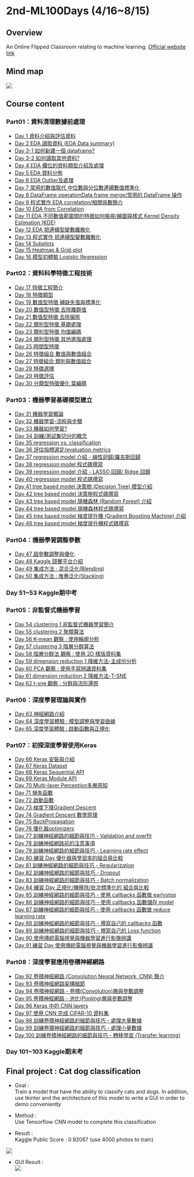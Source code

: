 # 2nd-ML100Days (4/16~8/15)
>
## Overview
An Online Flipped Classroom relating to machine learning. [Official website link](https://ai100-2.cupoy.com/)
>
## Mind map
![](https://github.com/tailer954/2nd-ML100Days/blob/master/%E6%A9%9F%E5%99%A8%E5%AD%B8%E7%BF%92%E9%A6%AC%E6%8B%89%E6%9D%BE.png)
>
## Course content
### Part01：資料清理數據前處理
- [Day 1 資料介紹與評估資料](https://github.com/tailer954/2nd-ML100Days/blob/master/homework/Day_001_HW.ipynb)
- [Day 2 EDA 讀取資料 (EDA Data summary)](https://github.com/tailer954/2nd-ML100Days/blob/master/homework/Day_002_HW.ipynb)
- [Day 3-1 如何新建一個 dataframe?](https://github.com/tailer954/2nd-ML100Days/blob/master/homework/Day_003-1_HW.ipynb)
- [Day 3-2 如何讀取其他資料?](https://github.com/tailer954/2nd-ML100Days/blob/master/homework/Day_003-2_HW.ipynb)
- [Day 4 EDA 欄位的資料類型介紹及處理](https://github.com/tailer954/2nd-ML100Days/blob/master/homework/Day_004_HW.ipynb)
- [Day 5 EDA 資料分佈](https://github.com/tailer954/2nd-ML100Days/blob/master/homework/Day_005_HW.ipynb)
- [Day 6 EDA Outlier及處理](https://github.com/tailer954/2nd-ML100Days/blob/master/homework/Day_006_HW.ipynb)
- [Day 7 常用的數值取代 中位數與分位數連續數值標準化](https://github.com/tailer954/2nd-ML100Days/blob/master/homework/Day_007_HW.ipynb)
- [Day 8 DataFrame operationData frame merge/常用的 DataFrame 操作](https://github.com/tailer954/2nd-ML100Days/blob/master/homework/Day_008_HW.ipynb)
- [Day 9 程式實作 EDA correlation/相關係數簡介](https://github.com/tailer954/2nd-ML100Days/blob/master/homework/Day_009_HW.ipynb)
- [Day 10 EDA from Correlation](https://github.com/tailer954/2nd-ML100Days/blob/master/homework/Day_010_HW.ipynb)
- [Day 11 EDA 不同數值範圍間的特徵如何檢視/繪圖與樣式 Kernel Density Estimation (KDE)](https://github.com/tailer954/2nd-ML100Days/blob/master/homework/Day_011_HW.ipynb)
- [Day 12 EDA 把連續型變數離散化](https://github.com/tailer954/2nd-ML100Days/blob/master/homework/Day_012_HW.ipynb)
- [Day 13 程式實作 把連續型變數離散化](https://github.com/tailer954/2nd-ML100Days/blob/master/homework/Day_013_HW.ipynb)
- [Day 14 Subplots](https://github.com/tailer954/2nd-ML100Days/blob/master/homework/Day_014_HW.ipynb)
- [Day 15 Heatmap & Grid-plot](https://github.com/tailer954/2nd-ML100Days/blob/master/homework/Day_015_HW.ipynb)
- [Day 16 模型初體驗 Logistic Regression](https://github.com/tailer954/2nd-ML100Days/blob/master/homework/Day_016_HW.ipynb)
### Part02：資料科學特徵工程技術
- [Day 17 特徵工程簡介](https://github.com/tailer954/2nd-ML100Days/blob/master/homework/Day_017_HW.ipynb)
- [Day 18 特徵類型](https://github.com/tailer954/2nd-ML100Days/blob/master/homework/Day_018_HW.ipynb)
- [Day 19 數值型特徵 補缺失值與標準化](https://github.com/tailer954/2nd-ML100Days/blob/master/homework/Day_019_HW.ipynb)
- [Day 20 數值型特徵 去除離群值](https://github.com/tailer954/2nd-ML100Days/blob/master/homework/Day_020_HW.ipynb)
- [Day 21 數值型特徵 去除偏態](https://github.com/tailer954/2nd-ML100Days/blob/master/homework/Day_021_HW.ipynb)
- [Day 22 類別型特徵 基礎處理](https://github.com/tailer954/2nd-ML100Days/blob/master/homework/Day_022_HW.ipynb)
- [Day 23 類別型特徵 均值編碼](https://github.com/tailer954/2nd-ML100Days/blob/master/homework/Day_023_HW.ipynb)
- [Day 24 類別型特徵 其他進階處理](https://github.com/tailer954/2nd-ML100Days/blob/master/homework/Day_024_HW.ipynb)
- [Day 25 時間型特徵](https://github.com/tailer954/2nd-ML100Days/blob/master/homework/Day_025_HW.ipynb)
- [Day 26 特徵組合 數值與數值組合](https://github.com/tailer954/2nd-ML100Days/blob/master/homework/Day_026_HW.ipynb)
- [Day 27 特徵組合 類別與數值組合](https://github.com/tailer954/2nd-ML100Days/blob/master/homework/Day_027_HW.ipynb)
- [Day 28 特徵選擇](https://github.com/tailer954/2nd-ML100Days/blob/master/homework/Day_028_HW.ipynb)
- [Day 29 特徵評估](https://github.com/tailer954/2nd-ML100Days/blob/master/homework/Day_029_HW.ipynb)
- [Day 30 分類型特徵優化 葉編碼](https://github.com/tailer954/2nd-ML100Days/blob/master/homework/Day_030_HW.ipynb)
### Part03：機器學習基礎模型建立
- [Day 31 機器學習概論](https://github.com/tailer954/2nd-ML100Days/blob/master/homework/Day_031_HW.ipynb)
- [Day 32 機器學習-流程與步驟](https://github.com/tailer954/2nd-ML100Days/blob/master/homework/Day_032_HW.ipynb)
- [Day 33 機器如何學習?](https://github.com/tailer954/2nd-ML100Days/blob/master/homework/Day_033_HW.ipynb)
- [Day 34 訓練/測試集切分的概念](https://github.com/tailer954/2nd-ML100Days/blob/master/homework/Day_034_HW.ipynb)
- [Day 35 regression vs. classification](https://github.com/tailer954/2nd-ML100Days/blob/master/homework/Day_035_HW.ipynb)
- [Day 36 評估指標選定/evaluation metrics](https://github.com/tailer954/2nd-ML100Days/blob/master/homework/Day_036_HW.ipynb)
- [Day 37 regression model 介紹 - 線性迴歸/羅吉斯回歸](https://github.com/tailer954/2nd-ML100Days/blob/master/homework/Day_037_HW.ipynb)
- [Day 38 regression model 程式碼撰寫](https://github.com/tailer954/2nd-ML100Days/blob/master/homework/Day_038_HW.ipynb)
- [Day 39 regression model 介紹 - LASSO 回歸/ Ridge 回歸](https://github.com/tailer954/2nd-ML100Days/blob/master/homework/Day_039_HW.ipynb)
- [Day 40 regression model 程式碼撰寫](https://github.com/tailer954/2nd-ML100Days/blob/master/homework/Day_040_HW.ipynb)
- [Day 41 tree based model 決策樹 (Decision Tree) 模型介紹](https://github.com/tailer954/2nd-ML100Days/blob/master/homework/Day_041_HW.ipynb)
- [Day 42 tree based model 決策樹程式碼撰寫](https://github.com/tailer954/2nd-ML100Days/blob/master/homework/Day_042_HW.ipynb)
- [Day 43 tree based model 隨機森林 (Random Forest) 介紹](https://github.com/tailer954/2nd-ML100Days/blob/master/homework/Day_043_HW.ipynb)
- [Day 44 tree based model 隨機森林程式碼撰寫](https://github.com/tailer954/2nd-ML100Days/blob/master/homework/Day_044_HW.ipynb)
- [Day 45 tree based model 梯度提升機 (Gradient Boosting Machine) 介紹](https://github.com/tailer954/2nd-ML100Days/blob/master/homework/Day_045_HW.ipynb)
- [Day 46 tree based model 梯度提升機程式碼撰寫](https://github.com/tailer954/2nd-ML100Days/blob/master/homework/Day_046_HW.ipynb)
### Part04：機器學習調整參數
- [Day 47 超參數調整與優化](https://github.com/tailer954/2nd-ML100Days/blob/master/homework/Day_047_HW.ipynb)
- [Day 48 Kaggle 競賽平台介紹](https://github.com/tailer954/2nd-ML100Days/blob/master/homework/Day_048_HW.ipynb)
- [Day 49 集成方法 : 混合泛化(Blending)](https://github.com/tailer954/2nd-ML100Days/blob/master/homework/Day_049_HW.ipynb)
- [Day 50 集成方法 : 堆疊泛化(Stacking)](https://github.com/tailer954/2nd-ML100Days/blob/master/homework/Day_050_HW.ipynb)
>
### Day 51~53 Kaggle期中考
>
### Part05：非監督式機器學習
- [Day 54 clustering 1 非監督式機器學習簡介](https://github.com/tailer954/2nd-ML100Days/blob/master/homework/Day_054_HW.ipynb)
- [Day 55 clustering 2 聚類算法](https://github.com/tailer954/2nd-ML100Days/blob/master/homework/Day_055_HW.ipynb)
- [Day 56 K-mean 觀察 : 使用輪廓分析](https://github.com/tailer954/2nd-ML100Days/blob/master/homework/Day_056_HW.ipynb)
- [Day 57 clustering 3 階層分群算法](https://github.com/tailer954/2nd-ML100Days/blob/master/homework/Day_057_HW.ipynb)
- [Day 58 階層分群法 觀察 : 使用 2D 樣版資料集](https://github.com/tailer954/2nd-ML100Days/blob/master/homework/Day_058_HW.ipynb)
- [Day 59 dimension reduction 1 降維方法-主成份分析](https://github.com/tailer954/2nd-ML100Days/blob/master/homework/Day_059_HW.ipynb)
- [Day 60 PCA 觀察 : 使用手寫辨識資料集](https://github.com/tailer954/2nd-ML100Days/blob/master/homework/Day_060_HW.ipynb)
- [Day 61 dimension reduction 2 降維方法-T-SNE](https://github.com/tailer954/2nd-ML100Days/blob/master/homework/Day_061_HW.ipynb)
- [Day 62 t-sne 觀察 : 分群與流形還原](https://github.com/tailer954/2nd-ML100Days/blob/master/homework/Day_062_HW.ipynb)
### Part06：深度學習理論與實作
- [Day 63 神經網路介紹](https://github.com/tailer954/2nd-ML100Days/blob/master/homework/Day_063_HW.ipynb)
- [Day 64 深度學習體驗 : 模型調整與學習曲線](https://github.com/tailer954/2nd-ML100Days/blob/master/homework/Day_064_HW.ipynb)
- [Day 65 深度學習體驗 : 啟動函數與正規化](https://github.com/tailer954/2nd-ML100Days/blob/master/homework/Day_065_HW.ipynb)
### Part07：初探深度學習使用Keras
- [Day 66 Keras 安裝與介紹](https://github.com/tailer954/2nd-ML100Days/blob/master/homework/Day_066_HW.ipynb)
- [Day 67 Keras Dataset](https://github.com/tailer954/2nd-ML100Days/blob/master/homework/Day_067_HW.ipynb)
- [Day 68 Keras Sequential API](https://github.com/tailer954/2nd-ML100Days/blob/master/homework/Day_068_HW.ipynb)
- [Day 69 Keras Module API](https://github.com/tailer954/2nd-ML100Days/blob/master/homework/Day_069_HW.ipynb)
- [Day 70 Multi-layer Perception多層感知](https://github.com/tailer954/2nd-ML100Days/blob/master/homework/Day_070_HW.ipynb)
- [Day 71 損失函數](https://github.com/tailer954/2nd-ML100Days/blob/master/homework/Day_071_HW.ipynb)
- [Day 72 啟動函數](https://github.com/tailer954/2nd-ML100Days/blob/master/homework/Day_072_HW.ipynb)
- [Day 73 梯度下降Gradient Descent](https://github.com/tailer954/2nd-ML100Days/blob/master/homework/Day_073_HW.ipynb)
- [Day 74 Gradient Descent 數學原理](https://github.com/tailer954/2nd-ML100Days/blob/master/homework/Day_074_HW.ipynb)
- [Day 75 BackPropagation](https://github.com/tailer954/2nd-ML100Days/blob/master/homework/Day_075_HW.ipynb)
- [Day 76 優化器optimizers](https://github.com/tailer954/2nd-ML100Days/blob/master/homework/Day_076_HW.ipynb)
- [Day 77 訓練神經網路的細節與技巧 - Validation and overfit](https://github.com/tailer954/2nd-ML100Days/blob/master/homework/Day_077_HW.ipynb)
- [Day 78 訓練神經網路前的注意事項](https://github.com/tailer954/2nd-ML100Days/blob/master/homework/Day_078_HW.ipynb)
- [Day 79 訓練神經網路的細節與技巧 - Learning rate effect](https://github.com/tailer954/2nd-ML100Days/blob/master/homework/Day_079_HW.ipynb)
- [Day 80 練習 Day 優化器與學習率的組合與比較](https://github.com/tailer954/2nd-ML100Days/blob/master/homework/Day_080_HW.ipynb)
- [Day 81 訓練神經網路的細節與技巧 - Regularization](https://github.com/tailer954/2nd-ML100Days/blob/master/homework/Day_081_HW.ipynb)
- [Day 82 訓練神經網路的細節與技巧 - Dropout](https://github.com/tailer954/2nd-ML100Days/blob/master/homework/Day_082_HW.ipynb)
- [Day 83 訓練神經網路的細節與技巧 - Batch normalization](https://github.com/tailer954/2nd-ML100Days/blob/master/homework/Day_083_HW.ipynb)
- [Day 84 練習 Day 正規化/機移除/批次標準化的 組合與比較](https://github.com/tailer954/2nd-ML100Days/blob/master/homework/Day_084_HW.ipynb)
- [Day 85 訓練神經網路的細節與技巧 - 使用 callbacks 函數做 earlystop](https://github.com/tailer954/2nd-ML100Days/blob/master/homework/Day_085_HW.ipynb)
- [Day 86 訓練神經網路的細節與技巧 - 使用 callbacks 函數儲存 model](https://github.com/tailer954/2nd-ML100Days/blob/master/homework/Day_086_HW.ipynb)
- [Day 87 訓練神經網路的細節與技巧 - 使用 callbacks 函數做 reduce learning rate](https://github.com/tailer954/2nd-ML100Days/blob/master/homework/Day_087_HW.ipynb)
- [Day 88 訓練神經網路的細節與技巧 - 撰寫自己的 callbacks 函數](https://github.com/tailer954/2nd-ML100Days/blob/master/homework/Day_088_HW.ipynb)
- [Day 89 訓練神經網路的細節與技巧 - 撰寫自己的 Loss function](https://github.com/tailer954/2nd-ML100Days/blob/master/homework/Day_089_HW.ipynb)
- [Day 90 使用傳統電腦視覺與機器學習進行影像辨識](https://github.com/tailer954/2nd-ML100Days/blob/master/homework/Day_090_HW.ipynb)
- [Day 91 練習 Day 使用傳統電腦視覺與機器學習進行影像辨識](https://github.com/tailer954/2nd-ML100Days/blob/master/homework/Day_091_HW.ipynb)
### Part08：深度學習應用卷積神經網路
- [Day 92 卷積神經網路 (Convolution Neural Network, CNN) 簡介](https://github.com/tailer954/2nd-ML100Days/blob/master/homework/Day_092_HW.ipynb)
- [Day 93 卷積神經網路架構細節](https://github.com/tailer954/2nd-ML100Days/blob/master/homework/Day_093_HW.ipynb)
- [Day 94 卷積神經網路 - 卷積(Convolution)層與參數調整](https://github.com/tailer954/2nd-ML100Days/blob/master/homework/Day_094_HW.ipynb)
- [Day 95 卷積神經網路 - 池化(Pooling)層與參數調整](https://github.com/tailer954/2nd-ML100Days/blob/master/homework/Day_095_HW.ipynb)
- [Day 96 Keras 中的 CNN layers](https://github.com/tailer954/2nd-ML100Days/blob/master/homework/Day_096_HW.ipynb)
- [Day 97 使用 CNN 完成 CIFAR-10 資料集](https://github.com/tailer954/2nd-ML100Days/blob/master/homework/Day_097_HW.ipynb)
- [Day 98 訓練卷積神經網路的細節與技巧 - 處理大量數據](https://github.com/tailer954/2nd-ML100Days/blob/master/homework/Day_098_HW.ipynb)
- [Day 99 訓練卷積神經網路的細節與技巧 - 處理小量數據](https://github.com/tailer954/2nd-ML100Days/blob/master/homework/Day_099_HW.ipynb)
- [Day 100 訓練卷積神經網路的細節與技巧 - 轉移學習 (Transfer learning)](https://github.com/tailer954/2nd-ML100Days/blob/master/homework/Day_100_HW.ipynb)
>
### Day 101~103 Kaggle期末考
>
## Final project : Cat dog classification
- Goal :    
Train a model that have the ability to classify cats and dogs. In addition, use tkinter and the architecture of this model to write a GUI in order to demo conveniently
>
- Method :    
Use Tensorflow CNN model to complete this classification
>
- Result :    
Kaggle Public Score : 0.92067 (use 4000 photos to train)   
>
>
>
>
![](https://github.com/tailer954/2nd-ML100Days/blob/master/Final%20project%20%E3%80%81Cat%20dog%20classification/Final%20Project%20Score.PNG)       
- GUI Result :    
![](https://github.com/tailer954/2nd-ML100Days/blob/master/Final%20project%20%E3%80%81Cat%20dog%20classification/GUI%20appearance.png)  
>
